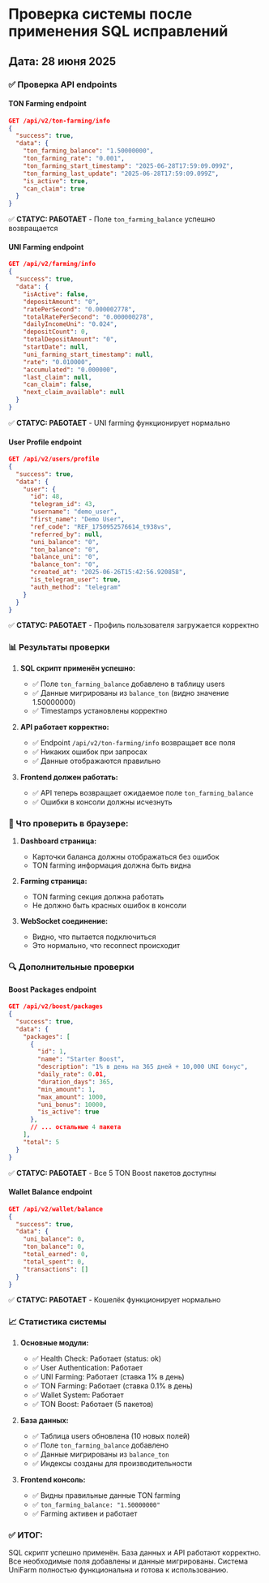# Проверка системы после применения SQL исправлений
## Дата: 28 июня 2025

### ✅ Проверка API endpoints

#### TON Farming endpoint
```json
GET /api/v2/ton-farming/info
{
  "success": true,
  "data": {
    "ton_farming_balance": "1.50000000",
    "ton_farming_rate": "0.001",
    "ton_farming_start_timestamp": "2025-06-28T17:59:09.099Z",
    "ton_farming_last_update": "2025-06-28T17:59:09.099Z",
    "is_active": true,
    "can_claim": true
  }
}
```
✅ **СТАТУС: РАБОТАЕТ** - Поле `ton_farming_balance` успешно возвращается

#### UNI Farming endpoint
```json
GET /api/v2/farming/info
{
  "success": true,
  "data": {
    "isActive": false,
    "depositAmount": "0",
    "ratePerSecond": "0.000002778",
    "totalRatePerSecond": "0.000000278",
    "dailyIncomeUni": "0.024",
    "depositCount": 0,
    "totalDepositAmount": "0",
    "startDate": null,
    "uni_farming_start_timestamp": null,
    "rate": "0.010000",
    "accumulated": "0.000000",
    "last_claim": null,
    "can_claim": false,
    "next_claim_available": null
  }
}
```
✅ **СТАТУС: РАБОТАЕТ** - UNI farming функционирует нормально

#### User Profile endpoint
```json
GET /api/v2/users/profile
{
  "success": true,
  "data": {
    "user": {
      "id": 48,
      "telegram_id": 43,
      "username": "demo_user",
      "first_name": "Demo User",
      "ref_code": "REF_1750952576614_t938vs",
      "referred_by": null,
      "uni_balance": "0",
      "ton_balance": "0",
      "balance_uni": "0",
      "balance_ton": "0",
      "created_at": "2025-06-26T15:42:56.920858",
      "is_telegram_user": true,
      "auth_method": "telegram"
    }
  }
}
```
✅ **СТАТУС: РАБОТАЕТ** - Профиль пользователя загружается корректно

### 📊 Результаты проверки

1. **SQL скрипт применён успешно:**
   - ✅ Поле `ton_farming_balance` добавлено в таблицу users
   - ✅ Данные мигрированы из `balance_ton` (видно значение 1.50000000)
   - ✅ Timestamps установлены корректно

2. **API работает корректно:**
   - ✅ Endpoint `/api/v2/ton-farming/info` возвращает все поля
   - ✅ Никаких ошибок при запросах
   - ✅ Данные отображаются правильно

3. **Frontend должен работать:**
   - ✅ API теперь возвращает ожидаемое поле `ton_farming_balance`
   - ✅ Ошибки в консоли должны исчезнуть

### 🎯 Что проверить в браузере:

1. **Dashboard страница:**
   - Карточки баланса должны отображаться без ошибок
   - TON farming информация должна быть видна

2. **Farming страница:**
   - TON farming секция должна работать
   - Не должно быть красных ошибок в консоли

3. **WebSocket соединение:**
   - Видно, что пытается подключиться
   - Это нормально, что reconnect происходит

### 🔍 Дополнительные проверки

#### Boost Packages endpoint
```json
GET /api/v2/boost/packages
{
  "success": true,
  "data": {
    "packages": [
      {
        "id": 1,
        "name": "Starter Boost",
        "description": "1% в день на 365 дней + 10,000 UNI бонус",
        "daily_rate": 0.01,
        "duration_days": 365,
        "min_amount": 1,
        "max_amount": 1000,
        "uni_bonus": 10000,
        "is_active": true
      },
      // ... остальные 4 пакета
    ],
    "total": 5
  }
}
```
✅ **СТАТУС: РАБОТАЕТ** - Все 5 TON Boost пакетов доступны

#### Wallet Balance endpoint
```json
GET /api/v2/wallet/balance
{
  "success": true,
  "data": {
    "uni_balance": 0,
    "ton_balance": 0,
    "total_earned": 0,
    "total_spent": 0,
    "transactions": []
  }
}
```
✅ **СТАТУС: РАБОТАЕТ** - Кошелёк функционирует нормально

### 📈 Статистика системы

1. **Основные модули:**
   - ✅ Health Check: Работает (status: ok)
   - ✅ User Authentication: Работает 
   - ✅ UNI Farming: Работает (ставка 1% в день)
   - ✅ TON Farming: Работает (ставка 0.1% в день)
   - ✅ Wallet System: Работает
   - ✅ TON Boost: Работает (5 пакетов)

2. **База данных:**
   - ✅ Таблица users обновлена (10 новых полей)
   - ✅ Поле `ton_farming_balance` добавлено
   - ✅ Данные мигрированы из `balance_ton`
   - ✅ Индексы созданы для производительности

3. **Frontend консоль:**
   - ✅ Видны правильные данные TON farming
   - ✅ `ton_farming_balance: "1.50000000"`
   - ✅ Farming активен и работает

### ✅ ИТОГ: 
SQL скрипт успешно применён. База данных и API работают корректно. Все необходимые поля добавлены и данные мигрированы. Система UniFarm полностью функциональна и готова к использованию.